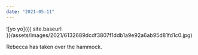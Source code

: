 ```yaml
---
date: "2021-05-11"
---
```


![yo yo]({{ site.baseurl }}/assets/images/2021/6132689dcdf3807f1ddb1a9e92a6ab95d81fd1c0.jpg)

Rebecca has taken over the hammock.
